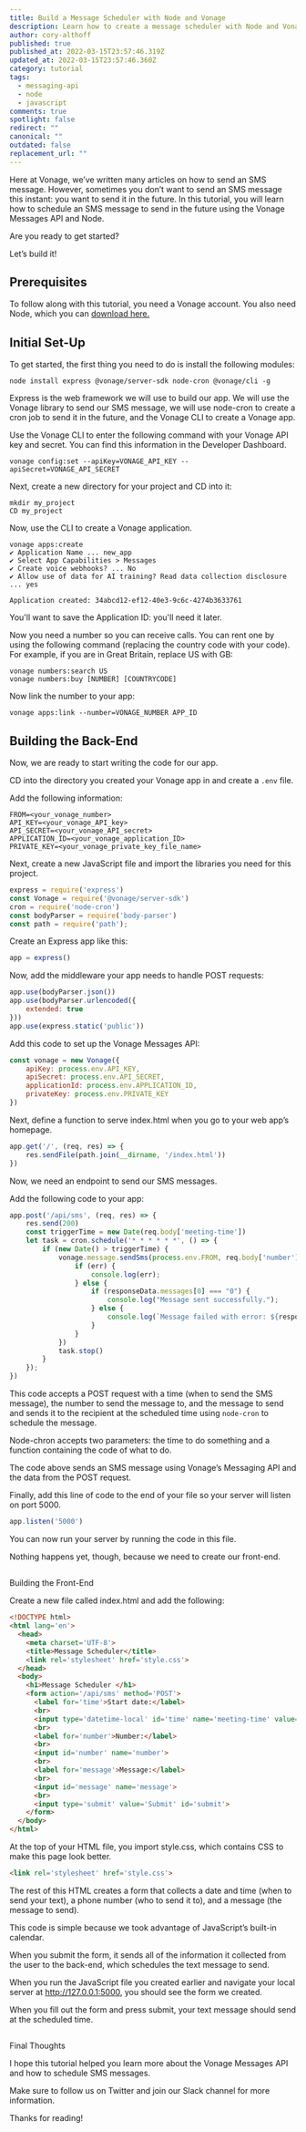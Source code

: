 ```yaml
---
title: Build a Message Scheduler with Node and Vonage
description: Learn how to create a message scheduler with Node and Vonage
author: cory-althoff
published: true
published_at: 2022-03-15T23:57:46.319Z
updated_at: 2022-03-15T23:57:46.360Z
category: tutorial
tags:
  - messaging-api
  - node
  - javascript
comments: true
spotlight: false
redirect: ""
canonical: ""
outdated: false
replacement_url: ""
---
```

Here at Vonage, we’ve written many articles on how to send an SMS message. However, sometimes you don’t want to send an SMS message this instant: you want to send it in the future. In this tutorial, you will learn how to schedule an SMS message to send in the future using the Vonage Messages API and Node.

 Are you ready to get started?

Let’s build it!

## Prerequisites

<sign-up number></sign-up>

To follow along with this tutorial, you need a Vonage account. You also need Node, which you can [download here.](https://nodejs.org/en/download/)

## Initial Set-Up

To get started, the first thing you need to do is install the following modules: 

```
node install express @vonage/server-sdk node-cron @vonage/cli -g
```

Express is the web framework we will use to build our app. We will use the Vonage library to send our SMS message, we will use node-cron to create a cron job to send it in the future, and the Vonage CLI to create a Vonage app. 

Use the Vonage CLI to enter the following command with your Vonage API key and secret. You can find this information in the Developer Dashboard.

```
vonage config:set --apiKey=VONAGE_API_KEY --apiSecret=VONAGE_API_SECRET
```

Next, create a new directory for your project and CD into it:

```
mkdir my_project
CD my_project
```


Now, use the CLI to create a Vonage application.

```
vonage apps:create
✔ Application Name ... new_app
✔ Select App Capabilities > Messages
✔ Create voice webhooks? ... No
✔ Allow use of data for AI training? Read data collection disclosure  ... yes

Application created: 34abcd12-ef12-40e3-9c6c-4274b3633761
```


You'll want to save the Application ID: you'll need it later.

Now you need a number so you can receive calls. You can rent one by using the following command (replacing the country code with your code). For example, if you are in Great Britain, replace US with GB:

```
vonage numbers:search US
vonage numbers:buy [NUMBER] [COUNTRYCODE]
```


Now link the number to your app:

```
vonage apps:link --number=VONAGE_NUMBER APP_ID
```

## Building the Back-End

Now, we are ready to start writing the code for our app. 

CD into the directory you created your Vonage app in and create a `.env` file. 

Add the following information: 

```
FROM=<your_vonage_number>
API_KEY=<your_vonage_API_key>
API_SECRET=<your_vonage_API_secret>
APPLICATION_ID=<your_vonage_application_ID>
PRIVATE_KEY=<your_vonage_private_key_file_name>
```

Next, create a new JavaScript file and import the libraries you need for this project.

```javascript
express = require('express')
const Vonage = require('@vonage/server-sdk')
cron = require('node-cron')
const bodyParser = require('body-parser')
const path = require('path');
```


Create an Express app like this:

```javascript
app = express()
```


Now, add the middleware your app needs to handle POST requests:

```javascript
app.use(bodyParser.json())
app.use(bodyParser.urlencoded({
    extended: true
}))
app.use(express.static('public'))
```


Add this code to set up the Vonage Messages API:

```javascript
const vonage = new Vonage({
    apiKey: process.env.API_KEY,
    apiSecret: process.env.API_SECRET,
    applicationId: process.env.APPLICATION_ID,
    privateKey: process.env.PRIVATE_KEY
})
```


Next, define a function to serve index.html when you go to your web app’s homepage.

```javascript
app.get('/', (req, res) => {
    res.sendFile(path.join(__dirname, '/index.html'))
})
```


Now, we need an endpoint to send our SMS messages. 

Add the following code to your app:

```javascript
app.post('/api/sms', (req, res) => {
    res.send(200)
    const triggerTime = new Date(req.body['meeting-time'])
    let task = cron.schedule('* * * * * *', () => {
        if (new Date() > triggerTime) {
            vonage.message.sendSms(process.env.FROM, req.body['number'], req.body['message'], (err, responseData) => {
                if (err) {
                    console.log(err);
                } else {
                    if (responseData.messages[0] === "0") {
                        console.log("Message sent successfully.");
                    } else {
                        console.log(`Message failed with error: ${responseData.messages[0]['error-text']}`);
                    }
                }
            })
            task.stop()
        }
    });
})
```

This code accepts a POST request with a time (when to send the SMS message), the number to send the message to, and the message to send and sends it to the recipient at the scheduled time using `node-cron` to schedule the message.

Node-chron accepts two parameters: the time to do something and a function containing the code of what to do. 

The code above sends an SMS message using Vonage’s Messaging API and the data from the POST request. 

Finally, add this line of code to the end of your file so your server will listen on port 5000.  

```javascript
app.listen('5000')
```

You can now run your server by running the code in this file. 

Nothing happens yet, though, because we need to create our front-end. 

## 
Building the Front-End


Create a new file called index.html and add the following:

```html
<!DOCTYPE html>
<html lang='en'>
  <head>
    <meta charset='UTF-8'>
    <title>Message Scheduler</title>
    <link rel='stylesheet' href='style.css'>
  </head>
  <body>
    <h1>Message Scheduler </h1>
    <form action='/api/sms' method='POST'>
      <label for='time'>Start date:</label>
      <br>
      <input type='datetime-local' id='time' name='meeting-time' value='2022-03-03sT00:00' min='2022-03-03sT00:00' max='2023-06-14T00:00'>
      <br>
      <label for='number'>Number:</label>
      <br>
      <input id='number' name='number'>
      <br>
      <label for='message'>Message:</label>
      <br>
      <input id='message' name='message'>
      <br>
      <input type='submit' value='Submit' id='submit'>
    </form>
  </body>
</html>
```


At the top of your HTML file, you import style.css, which contains CSS to make this page look better.

```html
<link rel='stylesheet' href='style.css'>
```


The rest of this HTML creates a form that collects a date and time (when to send your text), a phone number (who to send it to), and a message (the message to send). 

This code is simple because we took advantage of JavaScript’s built-in calendar. 

When you submit the form, it sends all of the information it collected from the user to the back-end, which schedules the text message to send.  

When you run the JavaScript file you created earlier and navigate your local server at http://127.0.0.1:5000, you should see the form we created.

When you fill out the form and press submit, your text message should send at the scheduled time. 

## 
Final Thoughts

I hope this tutorial helped you learn more about the Vonage Messages API and how to schedule SMS messages.

Make sure to follow us on Twitter and join our Slack channel for more information.

Thanks for reading!